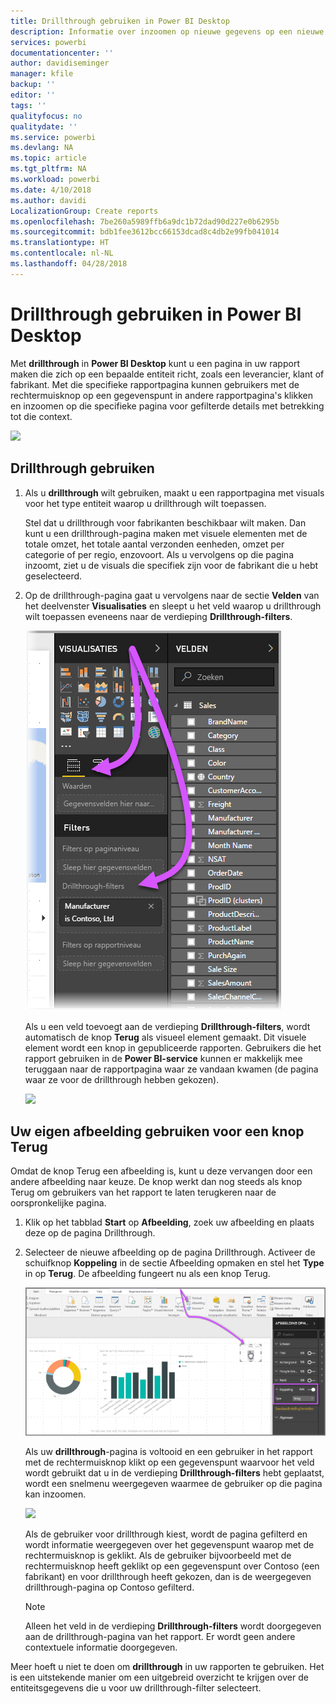 ```yaml
---
title: Drillthrough gebruiken in Power BI Desktop
description: Informatie over inzoomen op nieuwe gegevens op een nieuwe rapportpagina in Power BI Desktop.
services: powerbi
documentationcenter: ''
author: davidiseminger
manager: kfile
backup: ''
editor: ''
tags: ''
qualityfocus: no
qualitydate: ''
ms.service: powerbi
ms.devlang: NA
ms.topic: article
ms.tgt_pltfrm: NA
ms.workload: powerbi
ms.date: 4/10/2018
ms.author: davidi
LocalizationGroup: Create reports
ms.openlocfilehash: 7be260a5989ffb6a9dc1b72dad90d227e0b6295b
ms.sourcegitcommit: bdb1fee3612bcc66153dcad8c4db2e99fb041014
ms.translationtype: HT
ms.contentlocale: nl-NL
ms.lasthandoff: 04/28/2018
---
```

# <a name="use-drillthrough-in-power-bi-desktop"></a>Drillthrough gebruiken in Power BI Desktop
Met **drillthrough** in **Power BI Desktop** kunt u een pagina in uw rapport maken die zich op een bepaalde entiteit richt, zoals een leverancier, klant of fabrikant. Met die specifieke rapportpagina kunnen gebruikers met de rechtermuisknop op een gegevenspunt in andere rapportpagina's klikken en inzoomen op die specifieke pagina voor gefilterde details met betrekking tot die context.

![](media/desktop-drillthrough/drillthrough_01.png)

## <a name="using-drillthrough"></a>Drillthrough gebruiken
1. Als u **drillthrough** wilt gebruiken, maakt u een rapportpagina met visuals voor het type entiteit waarop u drillthrough wilt toepassen. 

    Stel dat u drillthrough voor fabrikanten beschikbaar wilt maken. Dan kunt u een drillthrough-pagina maken met visuele elementen met de totale omzet, het totale aantal verzonden eenheden, omzet per categorie of per regio, enzovoort. Als u vervolgens op die pagina inzoomt, ziet u de visuals die specifiek zijn voor de fabrikant die u hebt geselecteerd.

2. Op de drillthrough-pagina gaat u vervolgens naar de sectie **Velden** van het deelvenster **Visualisaties** en sleept u het veld waarop u drillthrough wilt toepassen eveneens naar de verdieping **Drillthrough-filters**.

    ![](media/desktop-drillthrough/drillthrough_02.png)

    Als u een veld toevoegt aan de verdieping **Drillthrough-filters**, wordt automatisch de knop **Terug** als visueel element gemaakt. Dit visuele element wordt een knop in gepubliceerde rapporten. Gebruikers die het rapport gebruiken in de **Power BI-service** kunnen er makkelijk mee teruggaan naar de rapportpagina waar ze vandaan kwamen (de pagina waar ze voor de drillthrough hebben gekozen).

    ![](media/desktop-drillthrough/drillthrough_03.png)

## <a name="use-your-own-image-for-a-back-button"></a>Uw eigen afbeelding gebruiken voor een knop Terug    
 Omdat de knop Terug een afbeelding is, kunt u deze vervangen door een andere afbeelding naar keuze. De knop werkt dan nog steeds als knop Terug om gebruikers van het rapport te laten terugkeren naar de oorspronkelijke pagina.

1. Klik op het tabblad **Start** op **Afbeelding**, zoek uw afbeelding en plaats deze op de pagina Drillthrough.
2. Selecteer de nieuwe afbeelding op de pagina Drillthrough. Activeer de schuifknop **Koppeling** in de sectie Afbeelding opmaken en stel het **Type** in op **Terug**. De afbeelding fungeert nu als een knop Terug.

    ![](media/desktop-drillthrough/drillthrough_05.png)

    Als uw **drillthrough**-pagina is voltooid en een gebruiker in het rapport met de rechtermuisknop klikt op een gegevenspunt waarvoor het veld wordt gebruikt dat u in de verdieping **Drillthrough-filters** hebt geplaatst, wordt een snelmenu weergegeven waarmee de gebruiker op die pagina kan inzoomen.

    ![](media/desktop-drillthrough/drillthrough_04.png)

    Als de gebruiker voor drillthrough kiest, wordt de pagina gefilterd en wordt informatie weergegeven over het gegevenspunt waarop met de rechtermuisknop is geklikt. Als de gebruiker bijvoorbeeld met de rechtermuisknop heeft geklikt op een gegevenspunt over Contoso (een fabrikant) en voor drillthrough heeft gekozen, dan is de weergegeven drillthrough-pagina op Contoso gefilterd.

    > [!NOTE]
    > Alleen het veld in de verdieping **Drillthrough-filters** wordt doorgegeven aan de drillthrough-pagina van het rapport. Er wordt geen andere contextuele informatie doorgegeven.
    > 
    > 

Meer hoeft u niet te doen om **drillthrough** in uw rapporten te gebruiken. Het is een uitstekende manier om een uitgebreid overzicht te krijgen over de entiteitsgegevens die u voor uw drillthrough-filter selecteert.

